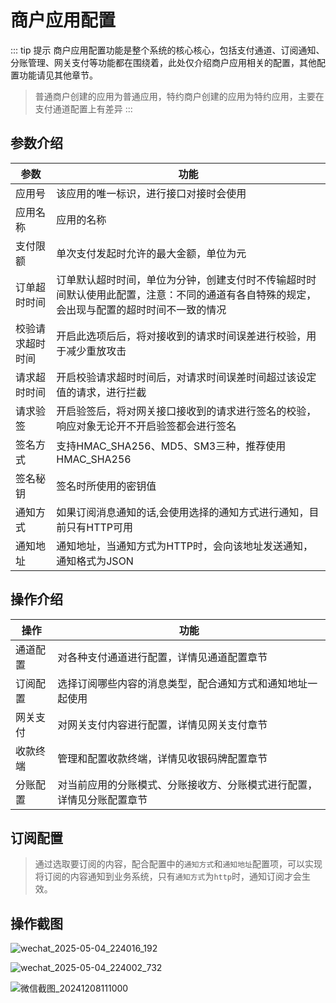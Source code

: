 # 商户应用配置
::: tip 提示
商户应用配置功能是整个系统的核心核心，包括支付通道、订阅通知、分账管理、网关支付等功能都在围绕着，此处仅介绍商户应用相关的配置，其他配置功能请见其他章节。

> 普通商户创建的应用为普通应用，特约商户创建的应用为特约应用，主要在支付通道配置上有差异
:::


## 参数介绍

| 参数       | 功能                                                                    |
|----------|-----------------------------------------------------------------------|
| 应用号      | 该应用的唯一标识，进行接口对接时会使用                                                   |
| 应用名称     | 应用的名称                                                                 |
| 支付限额     | 单次支付发起时允许的最大金额，单位为元                                                   |
| 订单超时时间   | 订单默认超时时间，单位为分钟，创建支付时不传输超时时间默认使用此配置，注意：不同的通道有各自特殊的规定，会出现与配置的超时时间不一致的情况 |
| 校验请求超时时间 | 开启此选项后后，将对接收到的请求时间误差进行校验，用于减少重放攻击                                     |
| 请求超时时间   | 开启校验请求超时时间后，对请求时间误差时间超过该设定值的请求，进行拦截                                   |
| 请求验签     | 开启验签后，将对网关接口接收到的请求进行签名的校验，响应对象无论开不开启验签都会进行签名                          |
| 签名方式     | 支持HMAC_SHA256、MD5、SM3三种，推荐使用HMAC_SHA256                               |
| 签名秘钥     | 签名时所使用的密钥值                                                            |
| 通知方式     | 如果订阅消息通知的话,会使用选择的通知方式进行通知，目前只有HTTP可用                                  |
| 通知地址     | 通知地址，当通知方式为HTTP时，会向该地址发送通知，通知格式为JSON                                  |

## 操作介绍

| 操作   | 功能                                  |
|------|-------------------------------------|
| 通道配置 | 对各种支付通道进行配置，详情见通道配置章节               |
| 订阅配置 | 选择订阅哪些内容的消息类型，配合通知方式和通知地址一起使用       |
| 网关支付 | 对网关支付内容进行配置，详情见网关支付章节               |
| 收款终端 | 管理和配置收款终端，详情见收银码牌配置章节               |
| 分账配置 | 对当前应用的分账模式、分账接收方、分账模式进行配置，详情见分账配置章节 |


## 订阅配置
> 通过选取要订阅的内容，配合配置中的`通知方式`和`通知地址`配置项，可以实现将订阅的内容通知到业务系统，只有`通知方式`为`http`时，通知订阅才会生效。

## 操作截图
![wechat_2025-05-04_224016_192](https://cdn.jsdmirror.com/gh/xxm1995/picx-images-hosting@master/20250504/wechat_2025-05-04_224016_192.491hjl44yp.webp)

![wechat_2025-05-04_224002_732](https://cdn.jsdmirror.com/gh/xxm1995/picx-images-hosting@master/20250504/wechat_2025-05-04_224002_732.7pi5701lr.webp)

![微信截图_20241208111000](https://cdn.jsdmirror.com/gh/xxm1995/picx-images-hosting@master/daxpay/微信截图_20241208111000.1027s72u5v.webp)
